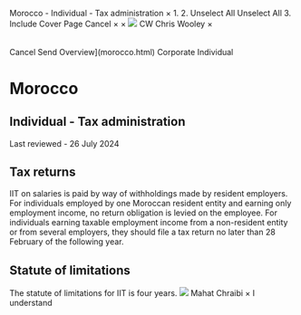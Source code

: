Morocco - Individual - Tax administration
×
1.
2.
Unselect All
Unselect All
3.
Include Cover Page
Cancel
×
×
![](-/media/world-wide-tax-summaries/attachments/global---chris-wooley.ashx%3Frev=ac5e5f3223b34096b1afc2a6009c7320&revision=ac5e5f32-23b3-4096-b1af-c2a6009c7320&hash=859B7ADC84DC2CBEC9760E9E6EE7DE6D0A8BFCDF)
CW
Chris Wooley
×
######
Cancel
Send
Overview](morocco.html)
Corporate
Individual
# Morocco
## Individual - Tax administration
Last reviewed - 26 July 2024
## Tax returns
IIT on salaries is paid by way of withholdings made by resident employers.
For individuals employed by one Moroccan resident entity and earning only employment income, no return obligation is levied on the employee.
For individuals earning taxable employment income from a non-resident entity or from several employers, they should file a tax return no later than 28 February of the following year.
## Statute of limitations
The statute of limitations for IIT is four years.
![](-/media/world-wide-tax-summaries/moroccomahat-chraibithumbnailimagepng20240726080007248.ashx%3Frev=92b69444ecc04e3183da26d0b15f4fc1&revision=92b69444-ecc0-4e31-83da-26d0b15f4fc1&hash=5A90476A023DE5535D3C58910C240FE11DC3023E)
Mahat Chraibi
×
I understand